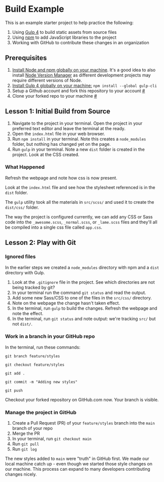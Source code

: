 # Build Example

This is an example starter project to help practice the following:

1. Using [Gulp 4](https://gulpjs.com) to build static assets from source files
2. Using [npm](https://www.npmjs.com) to add JavaScript libraries to the project 
3. Working with GitHub to contribute these changes in an organization

## Prerequisites

1. [Install Node and npm globally on your machine](https://docs.npmjs.com/downloading-and-installing-node-js-and-npm). It's a good idea to also install [Node Version Manager](https://github.com/nvm-sh/nvm) as different development projects may require different versions of Node.
2. [Install Gulp 4 globally on your machine:](https://gulpjs.com/docs/en/getting-started/quick-start) `npm install --global gulp-cli`
3. Setup a Github account and fork this repository to your account [#](https://docs.github.com/en/get-started/quickstart/fork-a-repo)
4. Clone your forked repo to your machine [#](https://docs.github.com/en/get-started/quickstart/fork-a-repo#cloning-your-forked-repository)

## Lesson 1: Initial Build from Source
1. Navigate to the project in your terminal. Open the project in your preferred text editor and leave the terminal at the ready.
2. Open the `index.html` file in your web browser.
3. Run `npm install` in your terminal. Note this creates a `node_modules` folder, but nothing has changed yet on the page.
4. Run `gulp` in your terminal. Note a new `dist` folder is created in the project. Look at the CSS created.

### What Happened
Refresh the webpage and note how css is now present. 

Look at the `index.html` file and see how the stylesheet referenced is in the `dist` folder.

The `gulp` utility took all the materials in `src/scss/` and used it to create the `dist/css/` folder.

The way the project is configured currently, we can add any CSS or Sass code into the `_awesome.scss`, `_normal.scss`, or `_lame.scss` files and they'll all be compiled into a single css file called `app.css`.

## Lesson 2: Play with Git

### Ignored files
In the earlier steps we created a `node_modules` directory with npm and a `dist` directory with Gulp.

1. Look at the `.gitignore` file in the project. See which directories are not being tracked by git?
2. In your terminal run the command `git status` and read the output.
3. Add some new Sass/CSS to one of the files in the `src/css/` directory.
4. Note on the webpage the change hasn't taken effect.
5. In the terminal, run `gulp` to build the changes. Refresh the webpage and note the effect.
6. In the terminal, run `git status` and note output: we're tracking `src/` but not `dist/`.

### Work in a branch in your GitHub repo

In the terminal, run these commands:

`git branch feature/styles`

`git checkout feature/styles`

`git add .`

`git commit -m "Adding new styles"`

`git push`

Checkout your forked repository on GitHub.com now. Your branch is visible.

### Manage the project in GitHub

1. Create a Pull Request (PR) of your `feature/styles` branch into the `main` branch of your repo
2. Merge the PR
3. In your terminal, run `git checkout main`
4. Run `git pull`
5. Run `git log`

The new styles added to `main` were "truth" in GitHub first. We made our local machine catch up - even though we started those style changes on our machine. This process can expand to many developers contributing changes nicely.